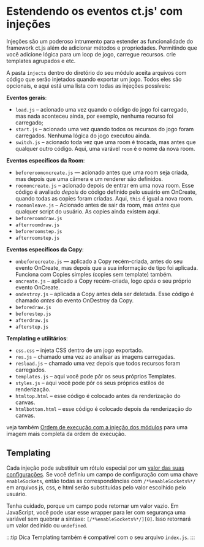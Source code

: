 # Estendendo os eventos ct.js' com injeções

Injeções são um poderoso intrumento para estender as funcionalidade do framework ct.js além de adicionar métodos e propriedades. Permitindo que você adicione lógica para um loop de jogo, carregue recursos. crie templates agrupados e etc.

A pasta `injects` dentro do diretório do seu módulo aceita arquivos com código que serão injetados quando exportar um jogo. Todos eles são opcionais, e aqui está uma lista com todas as injeções possíveis:

**Eventos gerais**:

* `load.js` – acionado uma vez quando o código do jogo foi carregado, mas nada aconteceu ainda, por exemplo, nenhuma recurso foi carregado;
* `start.js` – acionado uma vez quando todos os recursos do jogo foram carregados. Nenhuma lógica do jogo executou ainda.
* `switch.js` – acionado toda vez que uma room é trocada, mas antes que qualquer outro código. Aqui, uma varável `room` é o nome da nova room.

**Eventos específicos da Room**:

* `beforeroomoncreate.js` — acionado antes que uma room seja criada, mas depois que uma câmera e um renderer são definidos.
* `roomoncreate.js` – acionado depois de entrar em uma nova room. Esse código é avaliado *depois* do código definido pelo usuário em OnCreate, quando todas as copies foram criadas. Aqui, `this` é igual a nova room.
* `roomonleave.js` – Acionado antes de sair da room, mas *antes* que qualquer script do usuário.  As copies ainda existem aqui.
* `beforeroomdraw.js`
* `afterroomdraw.js`
* `beforeroomstep.js`
* `afterroomstep.js`

**Eventos específicos da Copy**:

* `onbeforecreate.js` — aplicado a Copy recém-criada, antes do seu evento OnCreate, mas depois que a sua informação de tipo foi aplicada. Funciona com Copies simples (copies sem template) também.
* `oncreate.js` – aplicado a Copy recém-criada, logo *após* o seu próprio evento OnCreate.
* `ondestroy.js` – aplicada a Copy antes dela ser deletada. Esse código é chamado *antes* do evento OnDestroy da Copy.
* `beforedraw.js`
* `beforestep.js`
* `afterdraw.js`
* `afterstep.js`

**Templating e utilitários**:

* `css.css` – injeta CSS dentro de um jogo exportado.
* `res.js` – chamado uma vez ao analisar as imagens carregadas.
* `resload.js` – chamado uma vez depois que todos recursos foram carregados.
* `templates.js` – aqui você pode pôr os seus próprios Templates.
* `styles.js` – aqui você pode pôr os seus próprios estilos de renderização.
* `htmltop.html` – esse código é colocado antes da renderização do canvas.
* `htmlbottom.html` – esse código é colocado depois da renderização do canvas.

veja também [Ordem de execução com a injeção dos módulos](./event-order.html#call-order-with-mod-s-injections) para uma imagem mais completa da ordem de execução.

## Templating

Cada injeção pode substituir um rótulo especial por um [valor das suas configurações](./modding-settings-and-extensions.html). Se você definiu um campo de configuração com uma chave `enableSockets`, então todas as correspondências com `/*%enableSockets%*/` em arquivos js, css, e html serão substituídas pelo valor escolhido pelo usuário.

Tenha cuidado, porque um campo pode retornar um valor vazio. Em JavaScript, você pode usar esse wrapper para ler com segurança uma variável sem quebrar a sintaxe: `[/*%enableSockets%*/][0]`. Isso retornará um valor dedinido ou `undefined`.

:::tip Dica
Templating também é compatível com o seu arquivo `index.js`.
:::